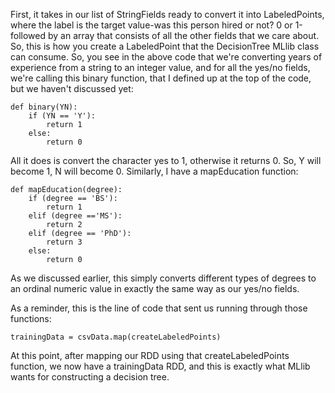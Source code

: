
First, it takes in our list of StringFields ready to convert it into LabeledPoints, where the label is the target value-was this person hired or not? 0 or 1-followed by an array that consists of all the other fields that we care about. So, this is how you create a LabeledPoint that the DecisionTree MLlib class can consume. So, you see in the above code that we're converting years of experience from a string to an integer value, and for all the yes/no fields, we're calling this binary function, that I defined up at the top of the code, but we haven't discussed yet:

```
def binary(YN): 
    if (YN == 'Y'): 
        return 1 
    else: 
        return 0 
```

All it does is convert the character yes to 1, otherwise it returns 0. So, Y will become 1, N will become 0. Similarly, I have a mapEducation function:

```
def mapEducation(degree): 
    if (degree == 'BS'): 
        return 1 
    elif (degree =='MS'): 
        return 2 
    elif (degree == 'PhD'): 
        return 3 
    else: 
        return 0 
```

As we discussed earlier, this simply converts different types of degrees to an ordinal numeric value in exactly the same way as our yes/no fields.

As a reminder, this is the line of code that sent us running through those functions:

```
trainingData = csvData.map(createLabeledPoints)
``` 

At this point, after mapping our RDD using that createLabeledPoints function, we now have a trainingData RDD, and this is exactly what MLlib wants for constructing a decision tree.
